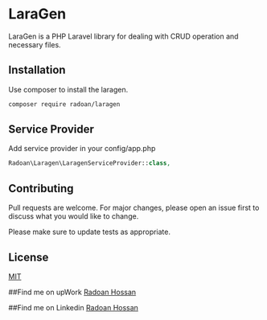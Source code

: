 # LaraGen

LaraGen is a PHP Laravel library for dealing with CRUD operation and necessary files.

## Installation

Use composer to install the laragen.

```bash
composer require radoan/laragen
```

## Service Provider
Add service provider in your config/app.php

```php
Radoan\Laragen\LaragenServiceProvider::class,
```

## Contributing
Pull requests are welcome. For major changes, please open an issue first to discuss what you would like to change.

Please make sure to update tests as appropriate.

## License
[MIT](https://choosealicense.com/licenses/mit/)

##Find me on upWork
[Radoan Hossan](https://www.upwork.com/o/profiles/users/~01f31be6e769b953e4/)

##Find me on Linkedin
[Radoan Hossan](https://www.linkedin.com/in/revendol/)
